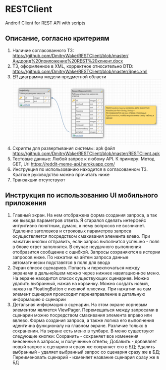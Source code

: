 # RESTClient
Androif Client for REST API with scripts

## Описание, согласно критериям
1. Наличие согласованного ТЗ: https://github.com/DmitryWake/RESTClient/blob/master/Андроид%20приложение%20REST%20клиент.docx
2. ТЗ, оформленное в XML, корректное относительно DTD: https://github.com/DmitryWake/RESTClient/blob/master/Spec.xml
3. ER диаграмма модели предметной области ![ER диаграмма](https://github.com/DmitryWake/RESTClient/blob/master/ER%20Diagram.png)
4. Скрипты для развертывания системы: apk файл https://github.com/DmitryWake/RESTClient/blob/master/RESTClient.apk
5. Тестовые данные: Любой запрос к любому API. К примеру: Метод GET, Url https://reddit-meme-api.herokuapp.com/
6. Инструкция по использованию находится в согласованном ТЗ. Краткое руководство можно прочитать ниже
7. Транзакции отсутствуют
## Инструкция по использованию UI мобильного приложения
1. Главный экран. На нем отображена форма создания запроса, а так же вывода параметров ответа. Я старался сделать интерфейс интуитивно понятным, думаю, к нему вопросов не возникнет. Удаление заголовков и строковых параметров запроса осуществляется посредством смахивания элемента влево. При нажатии кнопки отправить, если запрос выполнится успешно - поля в блоке ответ заполнятся. В случае неудачного выполнения отобразится сообщение с ошибкой. Запросы сохраняются в истории запросов ниже. По нажатии на айтем запроса данные автоматически подставятся в поля для ввода
2. Экран список сценариев. Попасть и переключаться между экранами в дальнейшем можно через нижнее навигационное меню. На экране находится список существующих сценариев. Можно удалить выбранный, нажав на корзинку. Можно создать новый, нажав на FloatingButton с иконкой плюсика. При нажатии на сам элемент сценария происходит перенаправление в детальную информацию о сценарии
3. Детальная информация о сценарии. На этом экране корневым элементом является ViewPager. Перемещаться между запросами в сценарии можно посредством смахивания элемента вправо или ввлево. Форма создания запроса, а также логика его выполнения идентична функционалу на главном экране. Различие только в сохранении. На экране есть меню в тулбаре. В меню существуют следующие кнопки: Сохранить - сохраняет все изменения внесенные в запросы, и полученные ответы; Добавить - добавляет новый запрос к сценарию и сразу же сохраняет его в БД; Удалить выбранный - удаляет выбранный запрос со сценария сразу же в БД; Переименовать сценарий - изменяет название сценария сразу же в БД
